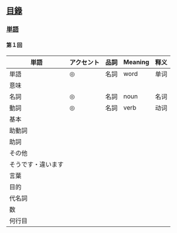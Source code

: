 ## [<ruby><span>目錄</span><rt data-rt="もくろく"></rt></ruby>](../README.md)

### [単語](./単語.md)

#### 第１回

| <ruby><span>単語</span><rt data-rt="たんご"></rt></ruby>     | <ruby><span>アクセント</span><rt data-rt="あくせんと"></rt></ruby> | <ruby><span>品詞</span><rt data-rt="ひんし"></rt></ruby> | Meaning | 释义 |
| ------------------------------------------------------------ | ------------------------------------------------------------ | -------------------------------------------------------- | ------- | ---- |
| 単語                                                         | ◎                                                            | <ruby><span>名詞</span><rt data-rt="めいし"></rt></ruby> | word    | 单词 |
| <ruby><span>意味</span><rt data-rt="いみ"></rt></ruby>       |                                                              |                                                          |         |      |
| <ruby><span>名詞</span><rt data-rt="めいし"></rt></ruby>     | ◎                                                            | 名詞                                                     | noun    | 名词 |
| <ruby><span>動詞</span><rt data-rt="どうし"></rt></ruby>     | ◎                                                            | 名詞                                                     | verb    | 动词 |
| <ruby><span>基本</span><rt data-rt="きほん"></rt></ruby>     |                                                              |                                                          |         |      |
| <ruby><span>助動詞</span><rt data-rt="じょどうし"></rt></ruby> |                                                              |                                                          |         |      |
| <ruby><span>助詞</span><rt data-rt="じょし"></rt></ruby>     |                                                              |                                                          |         |      |
| <ruby><span>その他</span><rt data-rt="そのた"></rt></ruby>   |                                                              |                                                          |         |      |
| そうです・<ruby><span>違います</span><rt data-rt="ちがいます"></rt></ruby> |                                                              |                                                          |         |      |
| <ruby><span>言葉</span><rt data-rt="ことば"></rt></ruby>     |                                                              |                                                          |         |      |
| <ruby><span>目的</span><rt data-rt="もくてき"></rt></ruby>   |                                                              |                                                          |         |      |
| <ruby><span>代名詞</span><rt data-rt="だいめいし"></rt></ruby> |                                                              |                                                          |         |      |
| <ruby><span>数</span><rt data-rt="かず"></rt></ruby>         |                                                              |                                                          |         |      |
| <ruby><span>何行目</span><rt data-rt="なんぎょうめ"></rt></ruby> |                                                              |                                                          |         |      |

